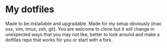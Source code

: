 # My dotfiles

Made to be installable and upgradable.  Made for my setup obviously (mac osx, vim, tmux, zsh, git).  You are welcome to clone but it *will* change in unexpected ways that you may not like, better to look around and make a dotfiles repo that works for you or start with a fork.
